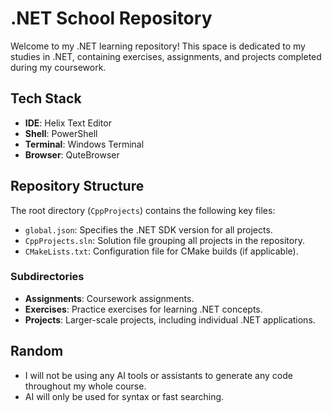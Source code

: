 # .NET School Repository

Welcome to my .NET learning repository! This space is dedicated to my studies in .NET, containing exercises, assignments, and projects completed during my coursework.

## Tech Stack

- **IDE**: Helix Text Editor
- **Shell**: PowerShell
- **Terminal**: Windows Terminal
- **Browser**: QuteBrowser

## Repository Structure

The root directory (`CppProjects`) contains the following key files:

- `global.json`: Specifies the .NET SDK version for all projects.
- `CppProjects.sln`: Solution file grouping all projects in the repository.
- `CMakeLists.txt`: Configuration file for CMake builds (if applicable).

### Subdirectories

- **Assignments**: Coursework assignments.
- **Exercises**: Practice exercises for learning .NET concepts.
- **Projects**: Larger-scale projects, including individual .NET applications.


## Random

- I will not be using any AI tools or assistants to generate any code throughout my whole course.
- AI will only be used for syntax or fast searching.